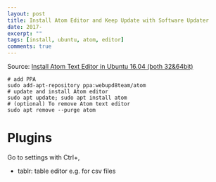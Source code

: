 ```yaml
---
layout: post
title: Install Atom Editor and Keep Update with Software Updater
date: 2017-
excerpt: ""
tags: [install, ubuntu, atom, editor]
comments: true
---
```


Source: [Install Atom Text Editor in Ubuntu 16.04 (both 32&64bit)](http://tipsonubuntu.com/2016/08/05/install-atom-text-editor-ubuntu-16-04/)
```
# add PPA
sudo add-apt-repository ppa:webupd8team/atom
# update and install Atom editor
sudo apt update; sudo apt install atom
# (optional) To remove Atom text editor
sudo apt remove --purge atom
```

# Plugins

Go to settings with Ctrl+,
- tablr: table editor e.g. for csv files
